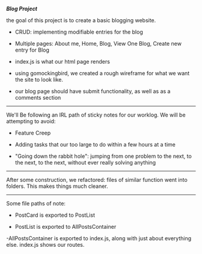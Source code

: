 ___Blog Project___

the goal of this project is to create a basic blogging website.

- CRUD: implementing modifiable entries for the blog

- Multiple pages: About me, Home, Blog, View One Blog, Create new entry for Blog

- index.js is what our html page renders

- using gomockingbird, we created a rough wireframe for what we want the site to look like.

- our blog page should have submit functionality, as well as as a comments section

___

We'll Be following an IRL path of sticky notes for our worklog. We will be attempting to avoid:

- Feature Creep

- Adding tasks that our too large to do within a few hours at a time

- "Going down the rabbit hole": jumping from one problem to the next, to the next, to the next, without ever really solving anything

---

After some construction, we refactored: files of similar function went into folders. This makes things much cleaner.

---

Some file paths of note:

- PostCard is exported to PostList

- PostList is exported to AllPostsContainer

-AllPostsContainer is exported to index.js, along with just about everything else. index.js shows our routes.
